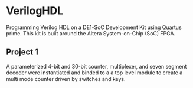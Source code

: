 # VerilogHDL
Programming Verilog HDL on a DE1-SoC Development Kit using Quartus prime. This kit is built around the Altera System-on-Chip (SoC) FPGA.

## Project 1
A parameterized 4-bit and 30-bit counter, multiplexer, and seven segment decoder were instantiated and binded to a a top level module to create a multi mode counter driven by switches and keys.
